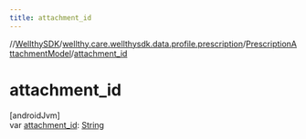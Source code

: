 ```yaml
---
title: attachment_id
---
```

//[WellthySDK](../../../index.html)/[wellthy.care.wellthysdk.data.profile.prescription](../index.html)/[PrescriptionAttachmentModel](index.html)/[attachment_id](attachment_id.html)



# attachment_id



[androidJvm]\
var [attachment_id](attachment_id.html): [String](https://kotlinlang.org/api/latest/jvm/stdlib/kotlin/-string/index.html)




